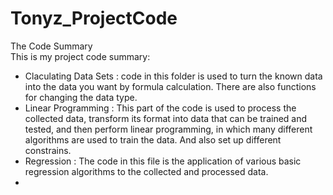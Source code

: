# Tonyz_ProjectCode
 The Code Summary  
This is my project code summary:  
* Claculating Data Sets : code in this folder is used to turn the known data into the data you want by formula calculation. There are also functions for changing the data type.
* Linear Programming : This part of the code is used to process the collected data, transform its format into data that can be trained and tested, and then perform linear programming, in which many different algorithms are used to train the data. And also set up different constrains.
* Regression : The code in this file is the application of various basic regression algorithms to the collected and processed data.
* 
